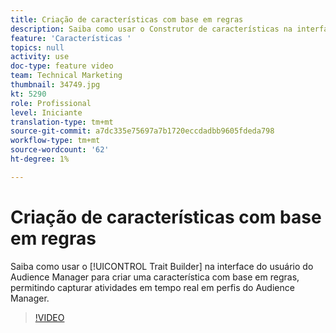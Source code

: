 ```yaml
---
title: Criação de características com base em regras
description: Saiba como usar o Construtor de características na interface do usuário do Audience Manager para criar uma característica com base em regras e capturar atividades em tempo real em perfis do Audience Manager.
feature: 'Características '
topics: null
activity: use
doc-type: feature video
team: Technical Marketing
thumbnail: 34749.jpg
kt: 5290
role: Profissional
level: Iniciante
translation-type: tm+mt
source-git-commit: a7dc335e75697a7b1720eccdadbb9605fdeda798
workflow-type: tm+mt
source-wordcount: '62'
ht-degree: 1%

---
```



# Criação de características com base em regras

Saiba como usar o [!UICONTROL Trait Builder] na interface do usuário do Audience Manager para criar uma característica com base em regras, permitindo capturar atividades em tempo real em perfis do Audience Manager.

>[!VIDEO](https://video.tv.adobe.com/v/34749/?quality=12&learn=on)
